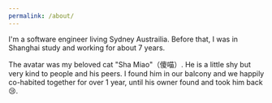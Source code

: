 ```yaml
---
permalink: /about/
---
```

I'm a software engineer living Sydney Austrailia. Before that, I was in Shanghai study and working for about 7 years.

The avatar was my beloved cat "Sha Miao"（傻喵）. He is a little shy but very kind to people and his peers. I found him in our balcony and we happily co-habited together for over 1 year, until his owner found and took him back :cry:.
